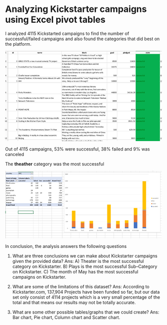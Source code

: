 # Analyzing Kickstarter campaigns using Excel pivot tables

I analyzed 4115 Kickstarted campaigns to find the number of successful/failed campaigns and also found the categories that did best on the platform. 

![kickstarter campaigns](https://github.com/hagin81/Projects/blob/master/Excel/kickstarter-campaigns.png?raw=true) 

Out of 4115 campaigns, 53% were successful, 38% failed and 9% was canceled 

The **theather** category was the most successful 

![kickstarter categories](https://raw.githubusercontent.com/hagin81/Projects/master/Excel/kickstarter-categories.png)

In conclusion, the analysis answers the following questions 

1.	What are three conclusions we can make about Kickstarter campaigns given the provided data?
Ans: A) Theater is the most successful category on Kickstarter. 
B) Plays is the most successful Sub–Category on Kickstarter.
C) The month of May has the most successful campaigns on Kickstarter.

2.	What are some of the limitations of this dataset?
Ans: According to Kickstarter.com, 137,904 Projects have been funded so far, but our data set only consist of 4114 projects which is a very small percentage of the total and that means our results may not be totally accurate.

3.	What are some other possible tables/graphs that we could create?
Ans: Bar chart, Pie chart, Column chart and Scatter chart.


